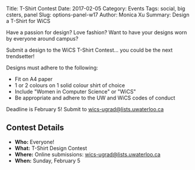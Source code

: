 Title: T-Shirt Contest
Date: 2017-02-05
Category: Events
Tags: social, big csters, panel
Slug: options-panel-w17
Author: Monica Xu
Summary: Design a T-Shirt for WiCS 


Have a passion for design? 
Love fashion? 
Want to have your designs worn by everyone around campus? 

Submit a design to
the WiCS T-Shirt Contest... you could be the next trendsetter!

Designs must adhere to the following:
+  Fit on A4 paper
+  1 or 2 colours on 1 solid colour shirt of choice
+  Include "Women in Computer Science" or "WiCS"
+  Be appropriate and adhere to the UW and WiCS codes of conduct

Deadline is February 5! Submit to wics-ugrad@lists.uwaterloo.ca


## Contest Details ##

+ **Who:** Everyone!
+ **What:** T-Shirt Design Contest
+ **Where:** Online submissions: wics-ugrad@lists.uwaterloo.ca
+ **When:** Sunday, February 5